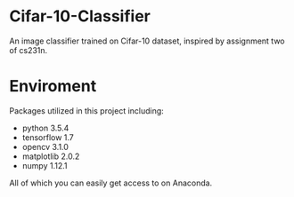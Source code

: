 # Cifar-10-Classifier
An image classifier trained on Cifar-10 dataset, inspired by assignment two of cs231n.



# Enviroment
Packages utilized in this project including:  
* python 3.5.4  
* tensorflow 1.7  
* opencv 3.1.0  
* matplotlib 2.0.2  
* numpy 1.12.1

All of which you can easily get access to on Anaconda.

